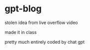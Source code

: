 # gpt-blog
stolen idea from live overflow video

made it in class

pretty much entirely coded by chat gpt
